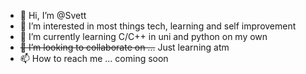 - 👋 Hi, I’m @Svett
- 👀 I’m interested in most things tech, learning and self improvement
- 🌱 I’m currently learning C/C++ in uni and python on my own
- ~~💞️ I’m looking to collaborate on ...~~ Just learning atm
- 📫 How to reach me ... coming soon

<!---
Svett/Svett is a ✨ special ✨ repository because its `README.md` (this file) appears on your GitHub profile.
You can click the Preview link to take a look at your changes.
--->
